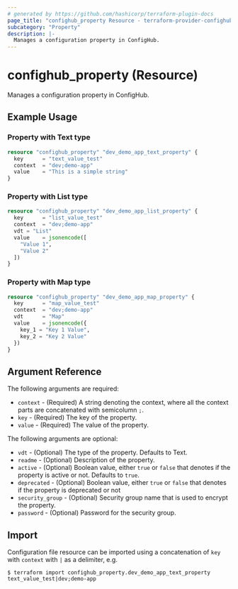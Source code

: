 ```yaml
---
# generated by https://github.com/hashicorp/terraform-plugin-docs
page_title: "confighub_property Resource - terraform-provider-confighub"
subcategory: "Property"
description: |-
  Manages a configuration property in ConfigHub.
---
```


# confighub_property (Resource)

Manages a configuration property in ConfigHub.

## Example Usage

### Property with Text type

```terraform
resource "confighub_property" "dev_demo_app_text_property" {
  key      = "text_value_test"
  context  = "dev;demo-app"
  value    = "This is a simple string"
}
```

### Property with List type

```terraform
resource "confighub_property" "dev_demo_app_list_property" {
  key      = "list_value_test"
  context  = "dev;demo-app"
  vdt = "List"
  value    = jsonencode([
    "Value 1",
    "Value 2"
  ])
}
```

### Property with Map type

```terraform
resource "confighub_property" "dev_demo_app_map_property" {
  key      = "map_value_test"
  context  = "dev;demo-app"
  vdt      = "Map"
  value    = jsonencode({
    key_1 = "Key 1 Value",
    key_2 = "Key 2 Value"
  })
}
```

## Argument Reference

The following arguments are required:

* `context` - (Required) A string denoting the context, where all the context parts are concatenated with semicolumn `;`.
* `key` - (Required) The key of the property.
* `value` - (Required) The value of the property.

The following arguments are optional:

* `vdt` - (Optional) The type of the property. Defaults to Text.
* `readme` - (Optional) Description of the property.
* `active` - (Optional) Boolean value, either `true` or `false` that denotes if the property is active or not. Defaults to `true`.
* `deprecated` - (Optional) Boolean value, either `true` or `false` that denotes if the property is deprecated or not
* `security_group` - (Optional) Security group name that is used to encrypt the property.
* `password` - (Optional) Password for the security group.

## Import

Configuration file resource can be imported using a concatenation of `key` with `context` with `|` as a delimiter, e.g.

```
$ terraform import confighub_property.dev_demo_app_text_property text_value_test|dev;demo-app
```